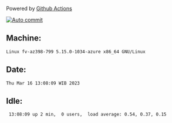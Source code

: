 Powered by [Github Actions](https://github.com/features/actions)

[![Auto commit](https://github.com/hiage/workstation/workflows/Auto%20commit/badge.svg)](https://github.com/hiage/workstation/actions?query=workflow%3A%22Auto+commit%22)

## Machine:
```
Linux fv-az398-799 5.15.0-1034-azure x86_64 GNU/Linux
```
## Date:
```
Thu Mar 16 13:08:09 WIB 2023
```
## Idle:
```
 13:08:09 up 2 min,  0 users,  load average: 0.54, 0.37, 0.15
```
